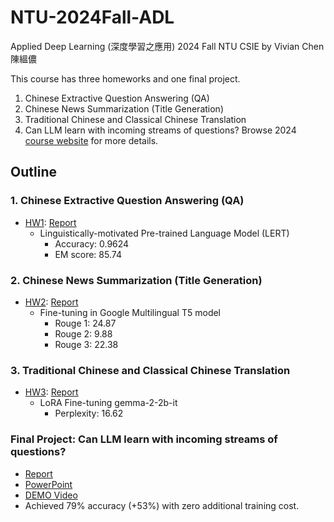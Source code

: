 # NTU-2024Fall-ADL

Applied Deep Learning (深度學習之應用) 2024 Fall NTU CSIE by Vivian Chen 陳縕儂

This course has three homeworks and one final project.
   1. Chinese Extractive Question Answering (QA)
   2. Chinese News Summarization (Title Generation)
   3. Traditional Chinese and Classical Chinese Translation
   4. Can LLM learn with incoming streams of questions?
Browse 2024 [course website](https://www.csie.ntu.edu.tw/~miulab/f113-adl/) for more details.


## Outline
### 1. Chinese Extractive Question Answering (QA)
- [HW1](./ADL_HW1/hw1.pptx): [Report](./ADL_HW1/report.pdf)
  - Linguistically-motivated Pre-trained Language Model (LERT)
    - Accuracy: 0.9624
    - EM score: 85.74 
### 2. Chinese News Summarization (Title Generation)
- [HW2](./ADL_HW2/hw2.pptx): [Report](./ADL_HW2/report.pdf)
    - Fine-tuning in Google Multilingual T5 model
        - Rouge 1: 24.87
        - Rouge 2: 9.88 
        - Rouge 3: 22.38 
### 3. Traditional Chinese and Classical Chinese Translation
- [HW3](./ADL_HW3/hw3.pptx): [Report](./ADL_HW3/report.pdf)
  - LoRA Fine-tuning gemma-2-2b-it
    - Perplexity: 16.62

### Final Project: Can LLM learn with incoming streams of questions?
- [Report](./FINAL/report.pdf)
- [PowerPoint](./FINAL/powerpoint.pdf)
- [DEMO Video](https://youtu.be/huGwdH4Q9XA?si=ZtajOOMI3phsCZwd)
- Achieved 79% accuracy (+53%) with zero additional training cost.
